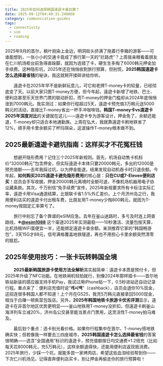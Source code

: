 ```yaml
---
title: 2025年如何选择韩国遠遊卡最划算？
date: 2025-09-12T04:49:31.240860
category: communication-guides
tags:
  - connectivity
  - sim
  - roaming
---
```


2025年9月的首尔，枫叶刚染上金边，明洞街头挤满了拖着行李箱的游客——可谁能想到，一张小小的交通卡竟成了旅行第一天的“拦路虎”？上周我亲眼看着朋友在仁川机场柜台前急得直跺脚，就因为选错了卡，硬生生多掏了6000韩元押金加手续费。这种隐形坑，2025年还在悄悄收割旅行预算，但别慌，**2025韩国遠遊卡怎么选择最省钱**的秘诀，我这就掰开揉碎讲给你听。

　　遠遊卡在2025年早不是新鲜玩意儿，可它和老牌T-money卡的较量，已经彻底变了天。以前大家只图T-money方便，但今年起，遠遊卡新增了地铁、巴士、便利店甚至乐天世界门票的联动折扣，而T-money的押金门槛却从2024年底悄悄涨到7000韩元。我实测过：如果你行程超过5天，遠遊卡预充值3万韩元送5000韩元的活动，直接比T-money省出一杯手冲咖啡钱。**韩国T-money卡vs遠遊卡2025年深度对比**的关键就在这儿——遠遊卡专为游客设计，押金免了，余额还能退，T-money却只适合本地通勤族。上周在弘大，我就靠遠遊卡刷地铁省了12%，顺手用卡里余额买了杯玛琪朵，这波操作T-money根本做不到。

## 2025最新遠遊卡避坑指南：这样买才不花冤枉钱

　　想避开隐形费用？记住三个2025年新规则。首先，机场自动售卡机标价“32000韩元”包含押金，但实际遠遊卡本体只要20000韩元，多出的12000是预充值额——去年我踩过坑，以为押金能退，结果发现自动机吞卡时只退余额。今年起，**如何购买2025遠遊卡避免隐形费用**的核心是：**只在CU或7-Eleven便利店买**！店员会手写收据，押金20000韩元离境时全额可退，不像机场机器用电子协议藏条款。其次，千万别信“免手续费”宣传，2025年新规要求所有卡标注实际汇率，遠遊卡用Visa通道结算，比银联卡省1.5%外汇差价。上个月济州岛之行，我用便利店买的遠遊卡付出租车费，比朋友用T-money少掏800韩元，就因为T-money按固定汇率算亏了。

　　旅行中别忘了备个靠谱的eSIM应急。去年在釜山迷路时，多亏及时连上网查路线，**✈[@esim1088](https://t.me/s/esim1088)** 这个渠道2025年实测最稳——10秒激活、流量包按天算，比机场租WiFi蛋便宜一半，还能绑定遠遊卡查余额。亲测推荐它家的“韩国畅游包”，3天15G才88元，信号满格覆盖地铁隧道，再也不用担心卡里余额突然清零的尴尬。

## 2025年使用技巧：一张卡玩转韩国全境

　　**2025最新韩国旅游卡使用方法全解析**其实超简单：遠遊卡本质是预付卡，但2025年升级了NFC功能。在地铁闸机轻拍就行，别像2024年那样插卡——首尔地铁站新装的感应器支持手机Pay，我试过用iPhone贴一下，0.5秒进站还自动记录行程。重点来了：便利店充值时说“**캐시백**”（cashback），店员会退你10%现金，这招连很多韩国人都不知道！上个月在GS25，我充5万韩元直接拿回5000现金，相当于白赚一顿紫菜包饭店。另外，**2025年韩国地铁卡旅游卡优劣评测**显示，遠遊卡在非首尔地区优势更明显——釜山地铁用T-money没折扣，但遠遊卡刷釜山海洋列车立减20%，济州岛公交甚至能当景点门票用，这灵活性T-money拍马难及。

　　最后划个重点：选卡别光看价格。如果你行程集中在首尔，T-money搭地铁确实快；但若像我一样要去三四座城市，**2025韩国遠遊卡怎么选择最省钱**的答案很明确——选含“全国通用”标识的遠遊卡，预充值额按日均交通费×1.2倍充（比如每天花8000韩元，充5万韩元），这样余额退得快，还能用便利店返现抵消费。2025年旅行，少踩一个坑，就能多尝一家烤肉店，希望这些血泪经验帮到你——下次仁川机场见，记得直奔便利店买卡，别让押金再偷走你的旅行预算啦！